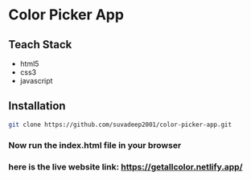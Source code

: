 # Color Picker App

## Teach Stack

- html5
- css3
- javascript

## Installation

```sh
git clone https://github.com/suvadeep2001/color-picker-app.git
```
### Now run the index.html file in your browser

### here is the live website link: https://getallcolor.netlify.app/
